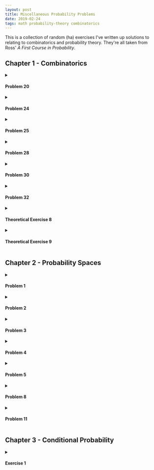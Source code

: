 ```yaml
---
layout: post
title: Miscellaneous Probability Problems
date: 2019-02-24
tags: math probability-theory combinatorics
---
```

This is a collection of random (ha) exercises I've written up solutions to relating to combinatorics and probability theory. They're all taken from Ross' <i>A First Course in Probability</i>.

<!-- Most of them are taken from Ross' <i>A First Course in Probability<i>. -->

<!--more-->

## Chapter 1 - Combinatorics
<details>
<summary><h4 class="inline">Problem 20</h4></summary>
<b>Question:</b> A person has $8$ friends but will only invite $5$ to a party. How many ways can he invite them if $2$ of the friends are feuding and won't attend together? How many ways if $2$ of the friends will only attend together?
<p></p>
<b>Answer:</b> The first question is given by the total number of combinations of friends minus the number of combinations that have the two friends:

$$\underbrace{\binom{8}{5}}_{\substack{\text{all combos}\\ \text{of friends}}}\mkern-13mu-\underbrace{\overbrace{\binom{2}{2}}^{\substack{\text{feuding}\\ \text{friends}}}\overbrace{\binom{6}{3}}^{\substack{\text{the}\\ \text{rest}}}}_{\text{impossible cases}}=36$$

The second question is given by the number of combinations where the two close friends show up together plus the number of combinations where they do not:

$$\underbrace{\binom{6}{5}}_{\substack{\text{close friends}\\ \text{don't show}}}\mkern-18mu+\,\,\underbrace{\overbrace{\binom{2}{2}}^{\substack{\text{close}\\ \text{friends}}}\overbrace{\binom{6}{3}}^{\substack{\text{the}\\ \text{rest}}}}_{\substack{\text{close friends}\\ \text{show up}}}=26$$


<p></p>
</details>

<details>
<summary><h4 class="inline">Problem 24</h4></summary>
<b>Question:</b> Expand $(3x^2+y)^5$.
<p></p>
<b>Answer:</b> Let $a=3x^2$ and $b=y$. Now we use the binomial theorem:

$$(a+b)^5=\sum^5_{k=0} \binom{5}{k}a^{5-k}b^k=a^5+5a^4b+10a^3b^2+10a^2b^3+5ab^4+b^5$$

Re-substituting we arrive at:

$$\begin{align*}
(3x^2+y)^5&=(3x^2)^5+5(3x^2)^4y+10(3x^2)^3y^2+10(3x^2)^2y^3+5(3x^2)y^4+y^5\\
&=243x^{10}+405x^8y+270x^6y^2+90x^4y^3+15x^2y^4+y^5
\end{align*}$$
</details>

<details>
<summary><h4 class="inline">Problem 25</h4></summary>
<b>Question:</b> A game of bridge has $4$ players dealt $13$ cards each. How many different bridge deals are possible?
<p></p>
<b>Answer:</b> There are $4\cdot 13=52$ cards in total, so the total number of ways of splitting $52$ cards in $4$ equal groups is given by the following multinomial coefficient:

$$\binom{52}{13,13,13,13}=\frac{52!}{(13!)^4}\approx5.35\cdot10^{28}$$
</details>

<details>
<summary><h4 class="inline">Problem 28</h4></summary>
<b>Question:</b> Given $8$ teachers to be divided into $4$ schools, how many divisions are possible? What if each school must receive $2$ teachers?
<p></p>
<b>Answer:</b> First note that the teachers and schools are different, so a school receiving teacher A and B is a different division from them receiving B and C.
<p></p>
With this in mind, in the first case we see that for every teacher there is a choice to be in 1 of 4 schools. Thus, via the <a href="/principle-of-counting">principle of counting</a>, we have:

$$\underbrace{\mkern-20mu\overbrace{4}^{4\text{ schools}}\mkern-20mu\cdot4\cdot4\cdot4\cdot4\cdot4\cdot4\cdot4}_{8\text{ teachers}}=4^8=65536\text{ divisions}$$

The above case was for any division (even those in which some schools got no teachers). However in the following case, each school must receive 2 teachers. The number of ways a group of 8 can be split into 4 groups of 2 is given by the following multinomial coefficient:

$$\binom{8}{2,2,2,2}=\frac{8!}{2!2!2!2!}=2520\text{ divisions}$$
</details>



<details>
<summary><h4 class="inline">Problem 30</h4></summary>
<b>Question:</b> Delegates from $10$ countries are to be seated in a row together, $1$ per country. $4$ of these countries are the US, Russia, England, and France. How many possible seating arrangements are there if the American and Russian delegates <i>can't</I> sit together, and the English and French delegates <i>must</i> sit together?
<p></p>
<b>Answer:</b> The number of ways $n$ things can be permutated is given by $n!$. As such, if we consider the English and French delegates as one unit, there are $9!$ ways of arranging them with the other delegates times $2$ since we can switch the French and English delegates amongst themselves:

$$\small\substack{\text{2 options}\\ \text{for En & Fr}}\left\{
    \begin{array}{ll}
        \underbrace{(x_1,x_2,x_3,x_4,x_5,x_6,x_7,x_8,\text{EnFr})}_{9! \text{ permutations}}\\
        \underbrace{(x_1,x_2,x_3,x_4,x_5,x_6,x_7,x_8,\text{FrEn})}_{9! \text{ permutations}}
    \end{array}
\right.=2\cdot 9!$$

Now we calculate all the arrangements where not only France and England are sitting together, but where the US and Russia are as well. This is given by a similar argument, where we treat the US and Russia as a single unit:

$$\small\substack{\text{2 options}\\ \text{for En & Fr}\\\text{2 options}\\ \text{for US & Ru}}\left\{
    \begin{array}{ll}
        \phantom{(Dummy)}\\
        \underbrace{(x_1,x_2,x_3,x_4,x_5,x_6,\text{USRu},\text{EnFr})}_{8! \text{ permutations}}\\
        \underbrace{(x_1,x_2,x_3,x_4,x_5,x_6,\text{USRu},\text{FrEn})}_{8! \text{ permutations}}\\
        \underbrace{(x_1,x_2,x_3,x_4,x_5,x_6,\text{RuUS},\text{EnFr})}_{8! \text{ permutations}}\\
        \underbrace{(x_1,x_2,x_3,x_4,x_5,x_6,\text{RuUS},\text{FrEn})}_{8! \text{ permutations}}
    \end{array}
\right.=2\cdot2\cdot 8!$$

And using these two quantities, it should be clear that the total number of valid arrangements is given by those where France and England sit together <i>minus</i> those where they sit together AND the US and Russia sit together (since all that's left are the arrangements that satisfy both constraints):

$$(2\cdot9!)-(2\cdot2\cdot8!)=564480$$
</details>

<details>
<summary><h4 class="inline">Problem 32</h4></summary>
<b>Question:</b> An elevator starts at the basement with $8$ people (not including the operator) and will discharge them all by the time it reaches floor $6$. How many different ways could the operator have seen people leaving the elevator if all people look alike to him? What if there were $5$ men and $3$ women and he could tell men and women apart?
<p></p>
<b>Answer:</b> The number of different ways a group of $8$ identical people could be distributed amongst $6$ different floors is given by the following multiset coefficient:

$$\left(\!\!{6 \choose 8}\!\!\right)=\binom{6+8-1}{8}=1287$$

The number of different ways a group of $5$ identical men could be distributed amongst $6$ different floors times the number of ways $3$ women could be distributed is given by the following product:

$$\left(\!\!{6 \choose 5}\!\!\right)\left(\!\!{6 \choose 3}\!\!\right)=\binom{6+5-1}{5}\binom{6+3-1}{3}=14112$$

<p></p>
</details>

<details>
<summary><h4 class="inline">Theoretical Exercise 8</h4></summary>
<b>Question:</b> Why does the following identity hold?:

$$\binom{n+m}{k}=\sum_{i=0}^k\binom{n}{k-i}\binom{m}{i}$$

<b>Answer:</b> Note that $\binom{n+m}{k}$ is the number of ways to pick $k$ members from a group of $n+m$ candidates.  Another way to phrase this is the following sum:

$$\binom{n}{k}\binom{m}{0}+\binom{n}{k-1}\binom{m}{1}+\cdots+\binom{n}{0}\binom{m}{k}$$

Which is the number of ways to pick $k$ members from only the first $n$ candidates and $0$ from the other $m$, plus the number of ways to pick $k-1$ members from the first $n$ and only $1$ from the other $m$, and so on. This sum gives us all the ways of picking $k$ members of the total group $n+m$ in terms of just the smaller groups $n$ and $m$.
<p></p>
</details>

<details>
<summary><h4 class="inline">Theoretical Exercise 9</h4></summary>
<b>Question:</b> Using the result from Theoretical Exercise 8, prove the following identity:

$$\binom{2n}{n}=\sum_{k=0}^n\binom{n}{k}^2$$

<b>Answer:</b> From the previous exercise we have:

$$\begin{align*}
\binom{2n}{n}=\binom{n+n}{n}&=\sum_{k=0}^n\binom{n}{n-k}\binom{n}{k}\\
&=\sum_{k=0}^n\binom{n}{k}\binom{n}{k}=\sum_{k=0}^n\binom{n}{k}^2
\end{align*}$$

With the third equality being justified by the following identity:

$$\binom{n}{n-k}=\frac{n!}{(n-n+k)!(n-k)!}=\frac{n!}{k!(n-k)!}=\binom{n}{k}$$

<i>whenever $0\le k\le n$.</i>
<p></p>
</details>

## Chapter 2 - Probability Spaces
<details>
<summary><h4 class="inline">Problem 1</h4></summary>
<b>Question:</b> Consider a box with 1 red, 1 green, and 1 blue marble. Whenever a marble is chosen from the box, it is replaced with a marble of the same color. What sample space $\Omega$ represents picking two marbles from the box? What about when the marble isn't replaced?
<p></p>
<b>Answer:</b> When sample space for picking the first marble is the same as the second, i.e. replacement is in effect:

$$\Omega=\{r,g,b\}^2$$

Without replacement, the sample space looks like:

$$\Omega=\{(r,g),(r,b),(g,r),(g,b),(b,r),(b,g)\}$$

Where the first element of each outcome is the first choice and likewise for the second. Note that this sample space has no <a href="\cartesian-product#cartesian-factorization">cartesian factorization</a>.<p></p>
</details>

<details>
<summary><h4 class="inline">Problem 2</h4></summary>
<b>Question:</b> A die is rolled continually until a 6 appears. Let $E_n$ denote the event that $n$ rolls were needed to end the experiment. What outcomes are in $E_n$? What is the sample space of this experiment? What does $(\bigcup_{n\in\mathbb{N}} E_n)^\complement$ mean?
<p></p>
<b>Answer:</b> First let us define the event $E_n$. That is, the set of all sequences of rolls of length $n$ (each of which must end in a 6):

$$E_n = \{(k_1,k_2,\cdots,k_i,\cdots,k_{n-1},6)\mid k_i\in[1..5]\}$$

The sample space of this experiment is the set of all finite sequences that end with a $6$ (where the experiment ends) <i>as well as</i> the set of all infinite sequences that don't include $6$ (where the experiment goes on forever):

$$\Omega = \underbrace{\left(\bigcup_{n\in\mathbb{N}} E_n\right)}_{\text{finite sequences}}\cup\underbrace{\{(k_1,k_2,\cdots)\mid k_i\in[1..5]\}}_{\text{infinite sequences}}$$

Recall that $\bigcup_{n\in\mathbb{N}} E_n$ is the event that the experiment terminates, i.e. the outcome is of finite length. Thus, its complement $(\bigcup_{n\in\mathbb{N}} E_n)^\complement$ is the event that it does <i>not</i> terminate and is infinite:

$$\left(\bigcup_{n\in\mathbb{N}} E_n\right)^\complement = \underbrace{\{(k_1,k_2,\cdots)\mid k_i\in[1..5]\}}_{\text{infinite sequences}}$$

<i>Its important to note that the infinite sequence outcomes have probability $0$ of occurring because the odds of never landing a $6$ are given by:</i>

 $$\lim_{n\to\infty}\left(\frac{5}{6}\right)^n=0$$
 
<i>I included them because the problem references them but, for practical purposes, they need not be considered.</i><p></p>
</details>

<details>
<summary><h4 class="inline">Problem 3</h4></summary>
<b>Question:</b> Two dice are thrown. Let $E$ be the event that their sum is odd, $F$ that at least one die is a $1$, and $G$ be that their sum is $5$. Give the events $EF$, $E\cup F$, $FG$, $EF^\complement$, and $EFG$.
<p></p>
<b>Answer:</b> $EF$ is the event that the sum of the dice is odd <i>and</i> one of them is a $1$:

$$\begin{align*}
EF&=\{(x,y)\mid x+y \equiv 1 \bmod{2}\wedge (x=1\vee y=1)\}\\
&=\{(1,2),(1,4),(1,6),(6,1),(4,1),(2,1)\}
\end{align*}$$

$E\cup F$ is the event that either the sum is odd <i>or</i> one die is a $1$:

$$E\cup F=\{(x,y)\mid x+y \equiv 1 \bmod{2}\vee (x=1\vee y=1)\}$$

<i>No need to give all these outcomes explicitly.</i>
<p></p>
$FG$ is the event that 1 die is a $1$ <i>and</i> the dice sum to 5. This leaves only two possibilities:

$$FG=\{(1,4),(4,1)\}$$

$EF^\complement$ is the event that the sum is odd and that <i>no</i> die is a $1$:

$$EF=\{(x,y)\mid x+y \equiv 1 \bmod{2}\wedge (x\not=1\wedge y\not=1)\}$$
<i>Again, no need to give all these outcomes explicitly.</i>
<p></p>
And finally, $EFG$ is the event that the sum is odd, there is at least one $1$, <i>and</i> that the sum is $5$. This leaves only two possibilities and is the same as $FG$:

$$EFG=\{(1,4),(4,1)\}$$
</details>

<details>
<summary><h4 class="inline">Problem 4</h4></summary>
<b>Question:</b> Players A, B, and C take turns flipping a coin. The first to get heads wins. The sample space of this experiment is given by the following bit strings:

$$\Omega = \{1,01,001,0001,\cdots,0000\dots\}$$

Interpret the sample space, and define the following events in terms of $\Omega$: Player A wins is event $A$, player B wins is $B$, and $(A\cup B)^\complement$
<p></p>
<b>Answer:</b> The first group of outcomes listed in the sample space each represent which round the game was won by a $1$. Whoever was flipping that round is round-robin assigned to each bit (A is first, B is second, C is third, A is fourth, etc.). The last element listed is the outcome where the game never ends, i.e. an infinite string of $0$'s.
<p></p>
Event $A$ is the set of all outcomes whose length modulo $3$ is $1$, because A takes the first flip. Likewise, event $B$ is the set of all outcomes whose length modulo $3$ is $2$:

$$\begin{align*}
A &= \{1,0001,0000001,0000000001,\cdots\}\\
B &= \{01,00001,00000001,00000000001,\cdots\}
\end{align*}$$ 

And finally, recall that $(A\cup B)^\complement = A^\complement B^\complement$. As such, this is the event that neither A nor B win. Thus, this event contains all outcomes where C wins (i.e. sequences whose length modulo $3$ equals $0$) or the never ending outcome where nobody wins:

$$(A\cup B)^\complement =\{001,000001,000000001,\cdots,0000\dots\}$$

<i>As a side note, the never ending outcome has a $0$ probability of occurring because:</i>

$$\lim_{n\to\infty}\left(\frac{1}{2}\right)^n=0$$
</details>

<details>
<summary><h4 class="inline">Problem 5</h4></summary>
<b>Question:</b> A system has 5 components, each of which is either working or failed. The sample space of observing the status of the system is thus a $5$-tuple where the $i$th element is a $0$ if failed and a $1$ if working. How many outcomes are in the sample space? If the system works when components 1 and 2 are working or when 3 and 4 are working or when 1, 3, and 5 are working, then what is the event $W$ that the system is working? How many outcomes are in the event $A$ that components 4 and 5 have failed? Write out all outcomes of $AW$.
<p></p>
<b>Answer:</b> The sample space is the set of all bit strings (sequences of 0's and 1's) of length 5. And so its size is given by:

$$|\Omega| =|\{0,1\}^5|=2^5=32$$

The system is working when at least 1 of the 3 conditions mentioned are satisfied:

$$\begin{align*}
W=\{(x_1,x_2,x_3,x_4,x_5)\in\Omega\,\mid\, &(x_1=x_2=1)\,\vee\\
&(x_3=x_4=1)\,\vee\\
&(x_1=x_3=x_5=1)\}
\end{align*}$$

The event $A$ is just when $x_4$ and $x_5$ are $0$. Only 3 variables are free with 2 possible states each, meaning the number of outcomes is:

$$|A|=\left|\{(x_1,x_2,x_3,x_4,x_5)\in\Omega\mid x_4=x_5=0\}\right|=2^3=8$$

Event $AW$ is when the system is working, despite $x_4$ and $x_5$ not working. This only leaves two possibilities (because $x_3$ working is irrelevant):

$$AW=\{(1,1,0,0,0),(1,1,1,0,0)\}$$
</details>

<details>
<summary><h4 class="inline">Problem 8</h4></summary>
<b>Question:</b> $A$ and $B$ are mutually exclusive events with $P(A)=.3$, and $P(B)=.5$. What is the probability of $AB$, $AB^\complement$, and $A\cup B$?
<p></p>
<b>Answer:</b> Because they are mutually exclusive we have $AB=\emptyset$ and thus:

$$P(AB)=P(\emptyset)=0$$

Also because they are mutually exclusive, the probability that $B$ does not occur given $A$ has occurred is $1$, giving us:

$$P(AB^\complement)=P(B^\complement|A)P(A)=1\cdot 0.3=0.3$$

And finally, recalling that $P(AB)=0$, we have:

$$P(A\cup B) = P(A) + P(B) - P(AB) = 0.3+0.5+0=0.8$$
</details>

<details>
<summary><h4 class="inline">Problem 11</h4></summary>
<b>Question:</b> A total of 28% of American males smoke cigarettes, 7% smoke cigars, and 5% smoke both. What percentage of males smoke neither? What percentage smokes cigars but not cigarettes?
<p></p>
<b>Answer:</b> First we will define $A$ to be someone smokes cigarettes and $B$ to be that they smoke cigars. The event that someone smokes neither is given by:

$$\begin{align*}
P((A\cup B)^\complement)&=1-P(A\cup B)\\
&=1-(P(A)+P(B)-P(AB))\\
&=1-(.28+.07-.05)=.7
\end{align*}$$

The event that someone smokes cigars but not cigarettes, i.e. $BA^\complement$, can be calculated using the law of total probability:

$$\begin{align*}
P(B)&=P(BA)+P(BA^\complement)\\
.07&=.05+P(BA^\complement)\\
&\rightarrow P(BA^\complement)=.02
\end{align*}$$
</details>

## Chapter 3 - Conditional Probability

<details>
<summary><h4 class="inline">Exercise 1</h4></summary>
<b>Question:</b> Two dice are rolled. What is the probability that at least one lands on $6$ given that the dice landed on different numbers? 
<p></p>
<b>Answer:</b> let $E$ represent the event that one die lands on a $6$ and $F$ that the rolls are different. The conditional probability of $E$ occurring given $F$ is:

$$P(E|F)=\frac{P(EF)}{P(F)}$$

To compute the necessary probabilities we first note that this experiment is given by a discrete uniform distribution. As a result, the probability of an event occurring is simply its cardinality over the cardinality of the sample space. So first we compute the cardinalities of each event.
<p></p>
For the sample space $\Omega$, we have two dice each with $6$ independent outcomes, and so <a href="/principle-of-counting">the basic principle of counting</a> tells us its size:

$$|\Omega|=6\cdot6=36$$

The number of outcomes in $E$ is given by all the rolls where the first die is a $6$ and the second isn't, where the second die is a $6$ and the first isn't, and where they are both $6$:

$$|E|=5+5+1=11$$

For $F$, there are 6 choices of the first die and only 5 valid choices for the second die (i.e. no repeats) and so, via the basic principle of counting, the number of outcomes is given by:

$$|F|=6\cdot5=30$$

Note that the outcomes in $E$ are all contained in $F$ except the outcome that both rolls are a $6$. As such, the size of $EF$ is given by:

$$|EF|=11-1=10$$

We can now compute the relevant probabilities:

$$P(EF)=\frac{|EF|}{|\Omega|}=\frac{10}{36}\,\,\,\,\,\,\,\,\,\,\,\,\,\,\,P(F)=\frac{|F|}{|\Omega|}=\frac{30}{36}$$

Plugging these probabilities into our original formula we finally arrive at:

$$P(E|F)=\frac{P(EF)}{P(F)}=\frac{10/36}{30/36}=\frac{1}{3}$$

<p></p>
</details>

<!-- Problem Template
<details>
<summary><h4 class="inline">Problem ?</h4></summary>
<b>Question:</b> 
<p></p>
<b>Answer:</b>
<p></p>
</details>
-->